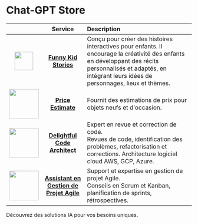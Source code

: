 # Chat-GPT Store

| | Service | Description |
|:-----:|:-------:|:----------------------------|
|<img src="https://github.com/ssavajols/chat-gpt/assets/3191585/83916cc2-7510-4120-b41f-0ea27ec10b8d" width="50" /> | [**Funny Kid Stories**](https://chat.openai.com/g/g-hOY2QooDN-funny-kid-stories) | Conçu pour créer des histoires interactives pour enfants. Il encourage la créativité des enfants en développant des récits personnalisés et adaptés, en intégrant leurs idées de personnages, lieux et thèmes. |
|<img src="https://github.com/ssavajols/chat-gpt/assets/3191585/530f21c7-5c62-4ca0-bea1-1fdd57c3e8e6" width="80" /> |  [**Price Estimate**](https://chat.openai.com/g/g-jMlFl1ZsK-price-estimate) | Fournit des estimations de prix pour objets neufs et d'occasion. |
| <img src="https://github.com/ssavajols/chat-gpt/assets/3191585/85f9de33-1ab7-46a1-a63f-53d02c6a554a" width="80" /> | [**Delightful Code Architect**](https://chat.openai.com/g/g-jXgpOXwJP-delightful-code-architect)|Expert en revue et correction de code. <br> Revues de code, identification des problèmes, refactorisation et corrections. Architecture logiciel cloud AWS, GCP, Azure. |
| <img src="https://github.com/ssavajols/chat-gpt/assets/3191585/d7d75125-16d8-4a5c-b6e6-516cd752356a" width="80" /> | [**Assistant en Gestion de Projet Agile**](https://chat.openai.com/g/g-W0BA5C57o-assistant-en-gestion-de-projet-agile) |  Support et expertise en gestion de projet Agile. <br> Conseils en Scrum et Kanban, planification de sprints, rétrospectives. |

Découvrez des solutions IA pour vos besoins uniques.
